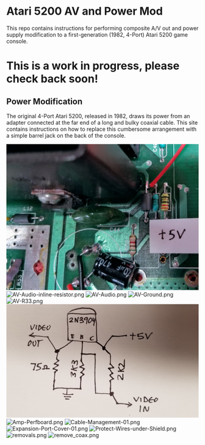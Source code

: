 # Atari 5200 AV and Power Mod
This repo contains instructions for performing composite A/V out and power supply modification to a first-generation (1982, 4-Port) Atari 5200 game console.

# This is a work in progress, please check back soon!

## Power Modification

The original 4-Port Atari 5200, released in 1982, draws its power from an adapter connected at the far end of a long and bulky coaxial cable. This site contains instructions on how to replace this cumbersome arrangement with a simple barrel jack on the back of the console.

![AV-5volts.jpg](images/AV-5volts.jpg?raw=true "AV-5volts.jpg")
![AV-Audio-inline-resistor.png](images/AV-Audio-inline-resistor.png?raw=true "AV-Audio-inline-resistor.png")
![AV-Audio.png](images/AV-Audio.png?raw=true "AV-Audio.png")
![AV-Ground.png](images/AV-Ground.png?raw=true "AV-Ground.png")
![AV-R33.png](images/AV-R33.png?raw=true "AV-R33.png")
![AV_Amplifier.png](images/AV_Amplifier.png?raw=true "AV_Amplifier.png")
![Amp-Perfboard.png](images/Amp-Perfboard.png?raw=true "Amp-Perfboard.png")
![Cable-Management-01.png](images/Cable-Management-01.png?raw=true "Cable-Management-01.png")
![Expansion-Port-Cover-01.png](images/Expansion-Port-Cover-01.png?raw=true "Expansion-Port-Cover-01.png")
![Protect-Wires-under-Shield.png](images/Protect-Wires-under-Shield.png?raw=true "Protect-Wires-under-Shield.png")
![removals.png](images/removals.png?raw=true "removals.png")
![remove_coax.png](images/remove_coax.png?raw=true "remove_coax.png")
